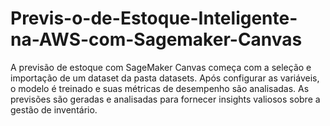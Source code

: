 # Previs-o-de-Estoque-Inteligente-na-AWS-com-Sagemaker-Canvas
A previsão de estoque com SageMaker Canvas começa com a seleção e importação de um dataset da pasta datasets. Após configurar as variáveis, o modelo é treinado e suas métricas de desempenho são analisadas. As previsões são geradas e analisadas para fornecer insights valiosos sobre a gestão de inventário.
